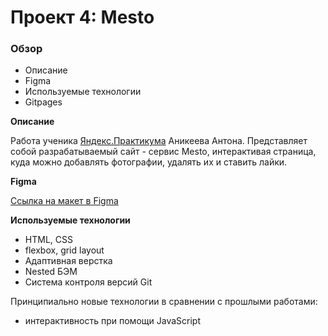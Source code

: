 # Проект 4: Mesto

### Обзор

* Описание
* Figma
* Используемые технологии
* Gitpages

**Описание**

Работа ученика [Яндекс.Практикума](https://praktikum.yandex.ru/ "Яндекс.Практикум") Аникеева Антона.
Представляет собой разрабатываемый сайт - сервис Mesto, интерактивая страница, куда можно добавлять фотографии, удалять их и ставить лайки.

**Figma**

[Ссылка на макет в Figma](https://www.figma.com/file/StZjf8HnoeLdiXS7dYrLAh/JavaScript.-Sprint-4 "Figma/mesto")

**Используемые технологии**

* HTML, CSS
* flexbox, grid layout
* Адаптивная верстка
* Nested БЭМ
* Система контроля версий Git

Принципиально новые технологии в сравнении с прошлыми работами:

* интерактивность при помощи JavaScript
